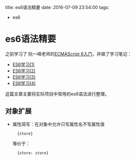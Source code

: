 title: es6语法精要
date: 2016-07-09 23:54:00
tags:
- es6

# es6语法精要

之前学习了 阮一峰老师的[ECMAScript 6入门](http://es6.ruanyifeng.com/)，并做了学习笔记：

* [ES6学习(1)](./es6学习-1.md)
* [ES6学习(2)](./es6学习-2.md)
* [ES6学习(3)](./es6学习-3.md)
* [ES6学习(4)](./es6学习-4.md)

这篇文章主要将实际项目中常用的es6语法进行整理。


## 对象扩展

* 属性简写：在对象中允许只写属性名不写属性值

		{store}
		
	等价于：
	
		{store: store}	
		
		
		
		